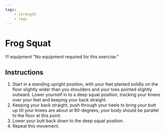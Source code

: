 ```yaml
---
tags:
    - strength
    - legs
---
```


#  Frog Squat

!!! equipment "No equipment required for this exercise."

## Instructions

1. Start in a standing upright position, with your feet planted solidly on the floor slightly wider than you shoulders and your toes pointed slightly outward.  Lower yourself in to a deep squat position, tracking your knees over your feet and keeping your back straight.
2. Keeping your back straight, push through your heels to bring your butt up till your knees are about at 90-degrees, your body should be parallel to the floor at this point.
3. Lower your butt back down to the deep squat position.
4. Repeat this movement.